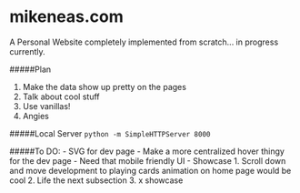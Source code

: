 # mikeneas.com
A Personal Website completely implemented from scratch... in progress currently.

#####Plan
1. Make the data show up pretty on the pages
2. Talk about cool stuff
3. Use vanillas!
4. Angies

#####Local Server
```python -m SimpleHTTPServer 8000```

#####To DO:
	- SVG for dev page
	- Make a more centralized hover thingy for the dev page
	- Need that mobile friendly UI
	- Showcase
	1. Scroll down and move development to playing cards animation on home page would be cool
	2. Life the next subsection
	3. x showcase
